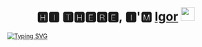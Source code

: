 <h1 align="center">🅷🅸 🆃🅷🅴🆁🅴, 🅸'🅼 <a href="https://Igorshat.ru/" target="_blank">Igor</a> 
<img src="https://github.com/blackcater/blackcater/raw/main/images/Hi.gif" height="32"/></h1>

[![Typing SVG](https://readme-typing-svg.herokuapp.com?color=%2336BCF7&lines=Backend+devoloper+student)](https://git.io/typing-svg)
